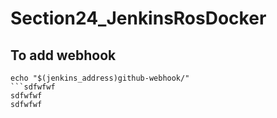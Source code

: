 # Section24_JenkinsRosDocker

## To add webhook

```
echo "$(jenkins_address)github-webhook/"
```sdfwfwf
sdfwfwf
sdfwfwf
